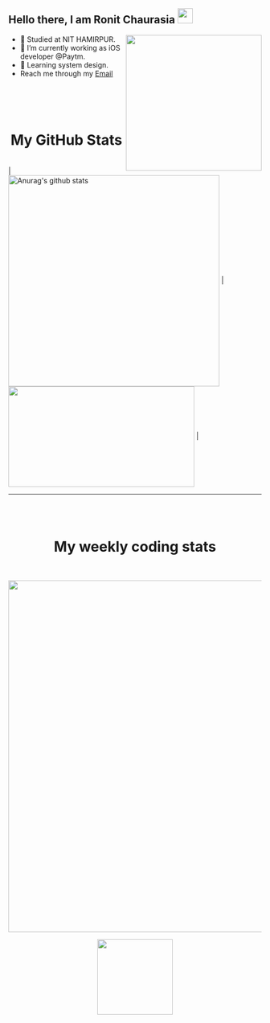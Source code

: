 ## Hello there, I am Ronit Chaurasia <img src="https://raw.githubusercontent.com/MartinHeinz/MartinHeinz/master/wave.gif" width="30px">

<img src="https://user-images.githubusercontent.com/71219159/138565763-45a07e89-78a2-4ee1-9403-50a638a4c464.gif" width="270px" align="right"/>

- 👯 Studied at NIT HAMIRPUR.
- 🌱 I’m currently working as iOS developer @Paytm.
- 👯 Learning system design.
- Reach me through my <a href="mailto:rchaurasianith@gmail.com">Email</a>
<br> <br>
<br><br><br>

<h1 align="center">My GitHub Stats</h1><br>
| <a href="https://github.com/anuraghazra/github-readme-stats"><img align="center" src="https://github-readme-stats.vercel.app/api?username=Ronit-Chaurasia&show_icons=true&include_all_commits=true&theme=buefy&hide_border=true" alt="Anurag's github stats" width="420px" /></a> | <a href="https://github.com/anuraghazra/github-readme-stats"><img align="center" src="https://github-readme-stats.vercel.app/api/top-langs/?username=Ronit-Chaurasia&layout=compact&theme=buefy&hide_border=true" height="200px" width="370px"/></a> |
<hr><br><br>

<h1 align="center">My weekly coding stats</h1><br>
<p align="center">
<a href="https://github.com/anuraghazra/github-readme-stats">
  <img align="center" src="https://github-readme-stats.vercel.app/api/wakatime?username=Ronit_Chaurasia&theme=vision-friendly-dark" width="700px" />
</a>
</p>
<p align="center">
    <img align="center" src="https://komarev.com/ghpvc/?username=Ronit-Chaurasia&color=blueviolet" width="150px">
</p>
